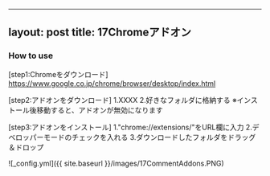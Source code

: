 
---
layout: post
title: 17Chromeアドオン
---

### How to use

[step1:Chromeをダウンロード]
	https://www.google.co.jp/chrome/browser/desktop/index.html

[step2:アドオンをダウンロード]
	1.XXXX
	2.好きなフォルダに格納する
	※インストール後移動すると、アドオンが無効になります

[step3:アドオンをインストール]
	1."chrome://extensions/"をURL欄に入力
	2.デベロッパーモードのチェックを入れる
	3.ダウンロードしたフォルダをドラッグ＆ドロップ

![_config.yml]({{ site.baseurl }}/images/17CommentAddons.PNG)
